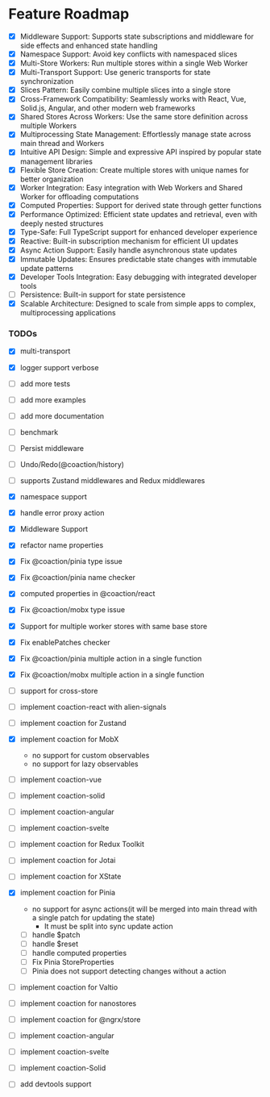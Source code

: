# Feature Roadmap

- [x] Middleware Support: Supports state subscriptions and middleware for side effects and enhanced state handling
- [x] Namespace Support: Avoid key conflicts with namespaced slices
- [x] Multi-Store Workers: Run multiple stores within a single Web Worker
- [x] Multi-Transport Support: Use generic transports for state synchronization
- [x] Slices Pattern: Easily combine multiple slices into a single store
- [x] Cross-Framework Compatibility: Seamlessly works with React, Vue, Solid.js, Angular, and other modern web frameworks
- [x] Shared Stores Across Workers: Use the same store definition across multiple Workers
- [x] Multiprocessing State Management: Effortlessly manage state across main thread and Workers
- [x] Intuitive API Design: Simple and expressive API inspired by popular state management libraries
- [x] Flexible Store Creation: Create multiple stores with unique names for better organization
- [x] Worker Integration: Easy integration with Web Workers and Shared Worker for offloading computations
- [x] Computed Properties: Support for derived state through getter functions
- [x] Performance Optimized: Efficient state updates and retrieval, even with deeply nested structures
- [x] Type-Safe: Full TypeScript support for enhanced developer experience
- [x] Reactive: Built-in subscription mechanism for efficient UI updates
- [x] Async Action Support: Easily handle asynchronous state updates
- [x] Immutable Updates: Ensures predictable state changes with immutable update patterns
- [x] Developer Tools Integration: Easy debugging with integrated developer tools
- [ ] Persistence: Built-in support for state persistence
- [x] Scalable Architecture: Designed to scale from simple apps to complex, multiprocessing applications

### TODOs

- [x] multi-transport
- [x] logger support verbose
- [ ] add more tests
- [ ] add more examples
- [ ] add more documentation
- [ ] benchmark

- [ ] Persist middleware
- [ ] Undo/Redo(@coaction/history)
- [ ] supports Zustand middlewares and Redux middlewares
- [x] namespace support
- [x] handle error proxy action
- [x] Middleware Support
- [x] refactor name properties
- [x] Fix @coaction/pinia type issue
- [x] Fix @coaction/pinia name checker
- [x] computed properties in @coaction/react
- [x] Fix @coaction/mobx type issue
- [x] Support for multiple worker stores with same base store
- [x] Fix enablePatches checker
- [x] Fix @coaction/pinia multiple action in a single function
- [x] Fix @coaction/mobx multiple action in a single function
- [ ] support for cross-store
- [ ] implement coaction-react with alien-signals
- [ ] implement coaction for Zustand
- [x] implement coaction for MobX
  - no support for custom observables
  - no support for lazy observables
- [ ] implement coaction-vue
- [ ] implement coaction-solid
- [ ] implement coaction-angular
- [ ] implement coaction-svelte
- [ ] implement coaction for Redux Toolkit
- [ ] implement coaction for Jotai
- [ ] implement coaction for XState
- [x] implement coaction for Pinia
  - no support for async actions(it will be merged into main thread with a single patch for updating the state)
    - It must be split into sync update action
  - [ ] handle $patch
  - [ ] handle $reset
  - [ ] handle computed properties
  - [ ] Fix Pinia StoreProperties
  - [ ] Pinia does not support detecting changes without a action
- [ ] implement coaction for Valtio
- [ ] implement coaction for nanostores
- [ ] implement coaction for @ngrx/store
- [ ] implement coaction-angular
- [ ] implement coaction-svelte
- [ ] implement coaction-Solid
- [ ] add devtools support
